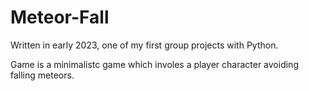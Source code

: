 # Meteor-Fall
Written in early 2023, one of my first group projects with Python.

Game is a minimalistc game which involes a player character avoiding falling meteors.
